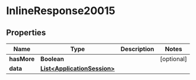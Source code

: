 

# InlineResponse20015

## Properties

Name | Type | Description | Notes
------------ | ------------- | ------------- | -------------
**hasMore** | **Boolean** |  |  [optional]
**data** | [**List&lt;ApplicationSession&gt;**](ApplicationSession.md) |  | 



